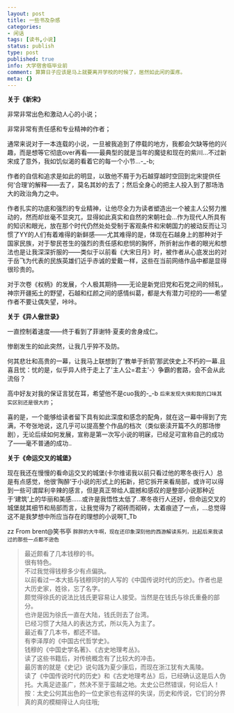 ```yaml
---
layout: post
title: 一些书及杂感
categories:
- 闲话
tags: [读书,小说]
status: publish
type: post
published: true
info: 大学宿舍临毕业前
comment: 算算日子应该是马上就要离开学校的时候了，居然如此闲的蛋疼。
meta: {}
---
```


**关于《新宋》**

非常非常出色和激动人心的小说；

非常非常有责任感和专业精神的作者；

通常来说对于一本连载的小说，一旦被我追到了停载的地方，我都会欠缺等他的兴趣，而是想等它彻底over再看——最典型的就是当年的魔徒和现在的紫川...不过新宋成了意外，我如饥似渴的看着它的每一个小节...-_-b;

作者的自信和追求是如此的明显，以致他不屑于为石越穿越时空回到北宋提供任何‘合理’的解释——去了，莫名其妙的去了；然后全身心的把主人投入到了那场浩大的政治角力之中。

作者扎实的功底和强烈的专业精神，让他尽全力为读者塑造出一个被主人公努力推动的，然而却丝毫不显突兀，显得如此真实和自然的宋朝社会...作为现代人所具有的知识和眼光，放在那个时代仍然处处受制于客观条件和宋朝国力的被动反而让习惯了YY的人们有着难得的新鲜感——尤其难得的是，体现在石越身上的那种对于国家民族，对于黎民苍生的强烈的责任感和悲悯的胸怀，所折射出作者的眼光和想法也是让我深深折服的——类似于以前看《大宋日月》时，被作者从心底发出的对于岳飞为代表的民族英雄们近乎赤诚的爱戴一样，这些在当前网络作品中都是显得很珍贵的。

对于次卷《权柄》的发展，个人极其期待——无论是新党旧党和石党之间的倾轧，神宗开疆拓土的野望，石越和红颜之间的感情纠葛，都是大有潜力可挖的——希望作者不要让偶失望，咔咔。

**关于《异人傲世录》**

一直控制着速度——终于看到了菲谢特·夏麦的舍身成仁。

惨剧发生的如此突然，让我几乎猝不及防。

何其悲壮和高贵的一幕，让我马上联想到了‘教单于折箭’那武侠史上不朽的一幕.且喜且忧：忧的是，似乎异人终于走上了'主人公=君主'-〉争霸的套路，会不会从此流俗？

高中好友对我的保证言犹在耳，希望他不是cuo我的-_-b `后来发现大侠和我的口味其实区别还是很大的`；

喜的是，一个能够给读者留下具有如此深度和感念的配角，就在这一幕中得到了完满，不夸张地说，这几乎可以提高整个作品的档次（类似亵渎开篇不久的那场惨剧），无论后续如何发展，宣称是第一次写小说的明寐，已经足可宣称自己的成功了——毫不普通的成功..

**关于《命运交叉的城堡》**

现在我还在慢慢的看命运交叉的城堡(卡尔维诺我以前只看过他的寒冬夜行人）总是有点感觉，他很‘陶醉’于小说的形式上的拓新，把它拆开来看局部，或许可以得到一些可谓犀利辛辣的感言，但是真正带给人震撼和感叹的是整部小说那种近于‘建筑’上的华丽和美感......或许是我悟性太低了..寒冬夜行人还好，但命运交叉的城堡就其细节和局部而言，让我觉得为了砌砖而砌砖，太着痕迹了一点，...总觉得这不是我梦想中所应当存在的理想的小说啊T_Tb

zz From brent@笑书亭 `胖胖的大牛啊，现在还印象深刻他的西游解读系列，比起后来我读过的那些一点都不逊色`

> 最近颇看了几本钱穆的书。   
> 很有特色。   
> 不过我觉得钱穆多少有点偏执。  
> 以前看过一本大抵与钱穆同时的人写的《中国传说时代的历史》。作者也是大历史家，姓徐，忘了名字。  
> 颇觉得徐氏的说法比钱氏更容易让人接受。当然是在钱氏与徐氏重叠的部分。  
> 也许是因为徐氏一直在大陆，钱氏则去了台湾。  
> 已经习惯了大陆人的表达方式，所以先入为主了。  
> 最近看了几本书，都还不错。  
> 有李泽厚的《中国古代哲学史》。  
> 钱穆的《中国史学名著》、《古史地理考丛》。  
> 读了这些书籍后，对传统概念有了比较大的冲击。  
> 最厉害的就是《史记》说句践为夏少康后，而现在浙江犹有大禹陵。  
> 读了《中国传说时代的历史》和《古史地理考丛》后，已经确认这是后人伪托。大禹足迹虽广，然决不至于蛮越之地。太史公已然错误，何论后人！
> 按：太史公何其出色的一位史家也有这样的失误，历史和传说，它们的分界真的真的模糊得让人向往哦;  

